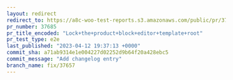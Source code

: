 ```yaml
---
layout: redirect
redirect_to: https://a8c-woo-test-reports.s3.amazonaws.com/public/pr/37685/e2e/index.html
pr_number: 37685
pr_title_encoded: "Lock+the+product+block+editor+template+root"
pr_test_type: e2e
last_published: "2023-04-12 19:37:13 +0000"
commit_sha: a71ab9314e1e004227d02252d9b64f20a428ebc5
commit_message: "Add changelog entry"
branch_name: fix/37657
---
```

